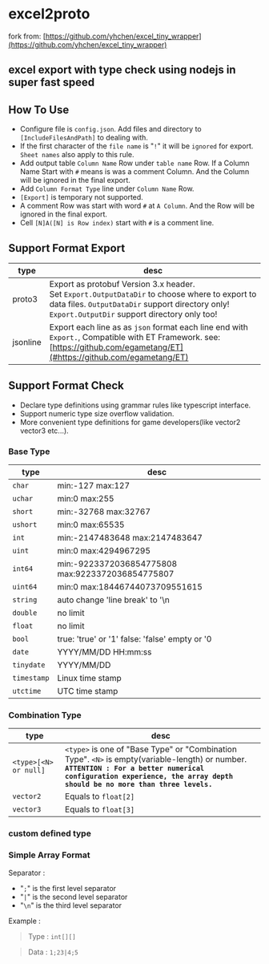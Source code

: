 # excel2proto

fork from: [https://github.com/yhchen/excel_tiny_wrapper](https://github.com/yhchen/excel_tiny_wrapper)

## excel export with type check using nodejs in super fast speed

## How To Use

* Configure file is `config.json`. Add files and directory to `[IncludeFilesAndPath]` to dealing with.
* If the first character of the `file name` is "`!`" it will be `ignored` for export. `Sheet names` also apply to this rule.
* Add output table `Column Name` Row under `table name` Row. If a Column Name Start with `#` means is was a comment Column. And the Column will be ignored in the final export.
* Add `Column Format Type` line under `Column Name` Row.
* `[Export]`  is temporary not supported.
* A comment Row was start with word `#` at `A Column`. And the Row will be ignored in the final export.
* Cell `[N]A([N] is Row index)` start with `#` is a comment line.

## Support Format Export

type|desc
---|---
proto3|Export as protobuf Version 3.x header. <br>Set `Export.OutputDataDir` to choose where to export to data files. `OutputDataDir` support directory only! <br>`Export.OutputDir` support directory only too!
jsonline|Export each line as as `json` format each line end with `Export.`, Compatible with ET Framework. see: [https://github.com/egametang/ET](#https://github.com/egametang/ET)

## Support Format Check

* Declare type definitions using grammar rules like typescript interface.
* Support numeric type size overflow validation.
* More convenient type definitions for game developers(like vector2 vector3 etc...).

### Base Type

type|desc
---|---
`char`|min:-127                  max:127
`uchar`|min:0                     max:255
`short`|min:-32768                max:32767
`ushort`|min:0                     max:65535
`int`|min:-2147483648           max:2147483647
`uint`|min:0                     max:4294967295
`int64`|min:-9223372036854775808  max:9223372036854775807
`uint64`|min:0                     max:18446744073709551615
`string`|auto change 'line break' to '\n
`double`|no limit
`float`|no limit
`bool`|true: 'true' or '1'       false: 'false' empty or '0
`date`|YYYY/MM/DD HH:mm:ss
`tinydate`|YYYY/MM/DD
`timestamp`|Linux time stamp
`utctime`|UTC time stamp

### Combination Type

type|desc
---|---
`<type>[<N> or null]`  | `<type>` is one of "Base Type" or "Combination Type". `<N>` is empty(variable-length) or number.<br/><b>`ATTENTION : For a better numerical configuration experience, the array depth should be no more than three levels.`</b>
`vector2`           | Equals to `float[2]`
`vector3`           | Equals to `float[3]`


### custom defined type


### Simple Array Format

Separator :

* "`;`" is the first level separator
* "`|`" is the second level separator
* "`\n`" is the third level separator

Example :

> Type : `int[][]` 

> Data : `1;23|4;5`
